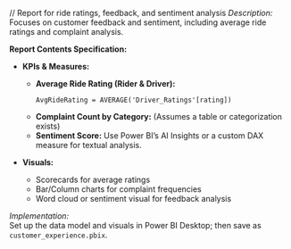 // Report for ride ratings, feedback, and sentiment analysis
*Description:*  
Focuses on customer feedback and sentiment, including average ride ratings and complaint analysis.

**Report Contents Specification:**

- **KPIs & Measures:**  
  - **Average Ride Rating (Rider & Driver):**  
    ```DAX
    AvgRideRating = AVERAGE('Driver_Ratings'[rating])
    ```
  - **Complaint Count by Category:** (Assumes a table or categorization exists)  
  - **Sentiment Score:** Use Power BI’s AI Insights or a custom DAX measure for textual analysis.
  
- **Visuals:**  
  - Scorecards for average ratings  
  - Bar/Column charts for complaint frequencies  
  - Word cloud or sentiment visual for feedback analysis

*Implementation:*  
Set up the data model and visuals in Power BI Desktop; then save as `customer_experience.pbix`.
